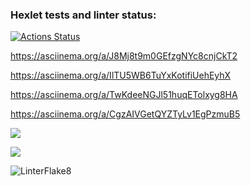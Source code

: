 ### Hexlet tests and linter status:
[![Actions Status](https://github.com/KermittheFroggg/python-project-lvl2/workflows/hexlet-check/badge.svg)](https://github.com/KermittheFroggg/python-project-lvl2/actions)

https://asciinema.org/a/J8Mj8t9m0GEfzgNYc8cnjCkT2

https://asciinema.org/a/IlTU5WB6TuYxKotifiUehEyhX

https://asciinema.org/a/TwKdeeNGJl51huqETolxyg8HA

https://asciinema.org/a/CgzAIVGetQYZTyLv1EgPzmuB5

<a href="https://codeclimate.com/github/KermittheFroggg/python-project-lvl2/maintainability"><img src="https://api.codeclimate.com/v1/badges/01c52cc0deddb7ffb9cd/maintainability" /></a>

<a href="https://codeclimate.com/github/KermittheFroggg/python-project-lvl2/test_coverage"><img src="https://api.codeclimate.com/v1/badges/01c52cc0deddb7ffb9cd/test_coverage" /></a>

![LinterFlake8](https://github.com/KermittheFroggg/python-project-lvl2/actions/workflows/Lint.yml/badge.svg)